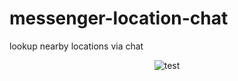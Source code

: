 # messenger-location-chat
lookup nearby locations via chat <br/>
<p align="center">
  <img alt="test" src="https://raw.githubusercontent.com/Denteyon/messenger-location-chat/master/test.gif">
</p>
